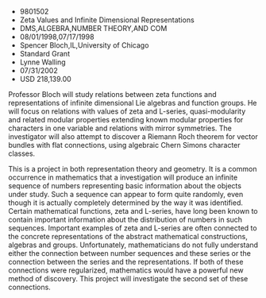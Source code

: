 
* 9801502
* Zeta Values and Infinite Dimensional Representations
* DMS,ALGEBRA,NUMBER THEORY,AND COM
* 08/01/1998,07/17/1998
* Spencer Bloch,IL,University of Chicago
* Standard Grant
* Lynne Walling
* 07/31/2002
* USD 218,139.00

Professor Bloch will study relations between zeta functions and representations
of infinite dimensional Lie algebras and function groups. He will focus on
relations with values of zeta and L-series, quasi-modularity and related modular
properties extending known modular properties for characters in one variable and
relations with mirror symmetries. The investigator will also attempt to discover
a Riemann Roch theorem for vector bundles with flat connections, using algebraic
Chern Simons character classes.

This is a project in both representation theory and geometry. It is a common
occurrence in mathematics that a investigation will produce an infinite sequence
of numbers representing basic information about the objects under study. Such a
sequence can appear to form quite randomly, even though it is actually
completely determined by the way it was identified. Certain mathematical
functions, zeta and L-series, have long been known to contain important
information about the distribution of numbers in such sequences. Important
examples of zeta and L-series are often connected to the concrete
representations of the abstract mathematical constructions, algebras and groups.
Unfortunately, mathematicians do not fully understand either the connection
between number sequences and these series or the connection between the series
and the representations. If both of these connections were regularized,
mathematics would have a powerful new method of discovery. This project will
investigate the second set of these connections.
